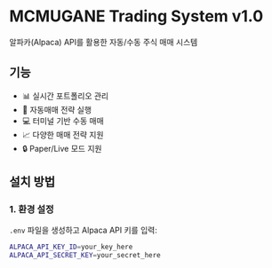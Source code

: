# MCMUGANE Trading System v1.0

알파카(Alpaca) API를 활용한 자동/수동 주식 매매 시스템

## 기능

- 📊 실시간 포트폴리오 관리
- 🤖 자동매매 전략 실행
- 💻 터미널 기반 수동 매매
- 📈 다양한 매매 전략 지원
- 🔒 Paper/Live 모드 지원

## 설치 방법

### 1. 환경 설정
`.env` 파일을 생성하고 Alpaca API 키를 입력:
```bash
ALPACA_API_KEY_ID=your_key_here
ALPACA_API_SECRET_KEY=your_secret_here